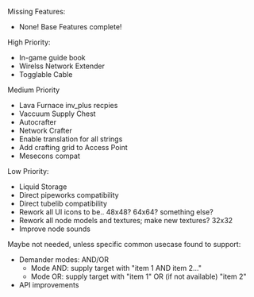 Missing Features:
- None! Base Features complete!

High Priority:
- In-game guide book
- Wirelss Network Extender
- Togglable Cable

Medium Priority
- Lava Furnace inv_plus recpies
- Vaccuum Supply Chest
- Autocrafter
- Network Crafter
- Enable translation for all strings
- Add crafting grid to Access Point
- Mesecons compat

Low Priority:
- Liquid Storage
- Direct pipeworks compatibility
- Direct tubelib compatibility
- Rework all UI icons to be.. 48x48? 64x64? something else?
- Rework all node models and textures; make new textures? 32x32
- Improve node sounds

Maybe not needed, unless specific common usecase found to support:
- Demander modes: AND/OR 
  - Mode AND: supply target with "item 1 AND item 2..."
  - Mode OR: supply target with "item 1" OR (if not available) "item 2"
- API improvements
